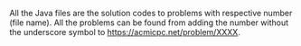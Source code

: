 All the Java files are the solution codes to problems with respective number (file name).
All the problems can be found from adding the number without the underscore symbol to https://acmicpc.net/problem/XXXX.
